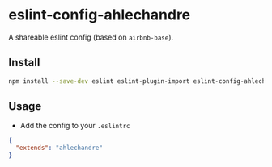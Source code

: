 # eslint-config-ahlechandre

A shareable eslint config (based on `airbnb-base`).

## Install

```bash
npm install --save-dev eslint eslint-plugin-import eslint-config-ahlechandre
```

## Usage

* Add the config to your `.eslintrc`

```json
{
  "extends": "ahlechandre"
}
```